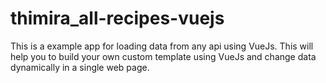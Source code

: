 # thimira_all-recipes-vuejs

This is a example app for loading data from any api using VueJs. This will help you to build your own custom template using VueJs and change data dynamically in a single web page.